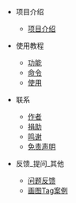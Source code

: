 * 项目介绍

  * [项目介绍](./docs/a-1项目介绍.md)
  
* 使用教程

  * [功能](./docs/b-1功能.md)
  * [命令](./docs/b-2命令.md)
  * [使用](./docs/b-3使用.md)

* 联系

  * [作者](./docs/c-1作者.md)
  * [捐助](./docs/c-2捐助.md)
  * [鸣谢](./docs/c-3鸣谢.md)
  * [免责声明](./docs/c-4免责声明.md)

* 反馈_提问_其他

  * [问题反馈](./docs/d-1问题反馈.md)
  * [画图Tag案例](./docs/d-2画图Tag案例.md)

  

